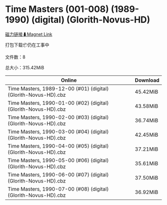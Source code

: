 # Time Masters (001-008) (1989-1990) (digital) (Glorith-Novus-HD)

[磁力链接⬇Magnet Link](magnet:?xt=urn:btih:4da8fa37f2dcdbcd4140c688dc3177136a4b1a08&dn=Time%20Masters%20%28001-008%29%20%281989-1990%29%20%28digital%29%20%28Glorith-Novus-HD%29)

打包下载📦仍在工事中

文件数：8

总大小：315.42MiB

Online | Download
--- | ---
Time Masters, 1989-12-00 (#01) (digital) (Glorith-Novus-HD).cbz | 45.42MiB
Time Masters, 1990-01-00 (#02) (digital) (Glorith-Novus-HD).cbz | 43.58MiB
Time Masters, 1990-02-00 (#03) (digital) (Glorith-Novus-HD).cbz | 36.74MiB
Time Masters, 1990-03-00 (#04) (digital) (Glorith-Novus-HD).cbz | 42.45MiB
Time Masters, 1990-04-00 (#05) (digital) (Glorith-Novus-HD).cbz | 37.21MiB
Time Masters, 1990-05-00 (#06) (digital) (Glorith-Novus-HD).cbz | 35.61MiB
Time Masters, 1990-06-00 (#07) (digital) (Glorith-Novus-HD).cbz | 37.50MiB
Time Masters, 1990-07-00 (#08) (digital) (Glorith-Novus-HD).cbz | 36.92MiB
